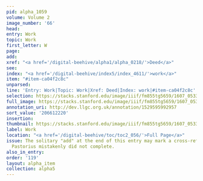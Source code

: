 ```yaml
---
pid: alpha_1059
volume: Volume 2
image_number: '66'
head:
entry: Work
topic: Work
first_letter: W
page:
add:
xref: "<a href='/digital-beehive/alpha1/alpha_0218/'>Deed</a>"
see:
index: "<a href='/digital-beehive/index5/index_4611/'>work</a>"
item: "#item-ca04f2c8c"
unparsed:
line: 'Entry: Work|Topic: Work|Xref: Deed|Index: work|#item-ca04f2c8c'
selection: https://stacks.stanford.edu/image/iiif/fm855tg5659/1607_0533/800,2220,2947,497/full/0/default.jpg
full_image: https://stacks.stanford.edu/image/iiif/fm855tg5659/1607_0533/full/full/0/default.jpg
annotation_uri: http://dev.llgc.org.uk/annotation/1529595992957
sort_value: '206612220'
insertion:
thumbnail: https://stacks.stanford.edu/image/iiif/fm855tg5659/1607_0533/800,2220,600,180/250,/0/default.jpg
label: Work
location: "<a href='/digital-beehive/toc/toc2_056/'>Full Page</a>"
issue: The solitary "add" at the end of this entry may mark a cross-reference that
  Pastorius mistakenly did not complete.
also_in_entry:
order: '119'
layout: alpha_item
collection: alpha5
---
```

